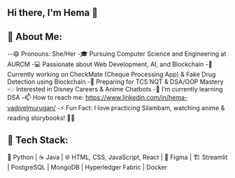 ## Hi there, I'm Hema 👋

🚀 About Me:
- 
--😄 Pronouns: She/Her
-🎓 Pursuing Computer Science and Engineering at AURCM
-💻 Passionate about Web Development, AI, and Blockchain
-📌 Currently working on CheckMate (Cheque Processing App) & Fake Drug Detection using Blockchain
-🎯 Preparing for TCS NQT & DSA/OOP Mastery
-💡 Interested in Disney Careers & Anime Chatbots
-🌱 I’m currently learning DSA
-📫 How to reach me: https://www.linkedin.com/in/hema-vadivelmurugan/
-⚡ Fun Fact: I love practicing Silambam, watching anime & reading  storybooks! 📖✨

🔧 Tech Stack:
-
🐍 Python | ☕ Java | 🌐 HTML, CSS, JavaScript, React | 🎨 Figma | 🏗️ Streamlit | PostgreSQL | MongoDB | Hyperledger Fabric | Docker
  
<!--
**Kemuhulk/Kemuhulk** is a ✨ _special_ ✨ repository because its `README.md` (this file) appears on your GitHub profile.

Here are some ideas to get you started:

- 🔭 I’m currently working on ...

- 👯 I’m looking to collaborate on ...
- 🤔 I’m looking for help with ...
- 💬 Ask me about ...


-->
